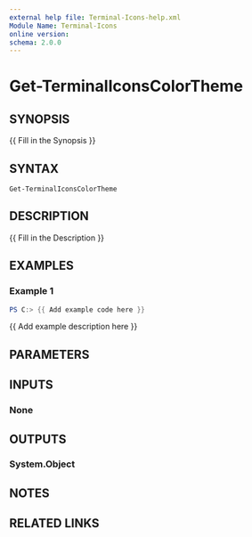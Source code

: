 ```yaml
---
external help file: Terminal-Icons-help.xml
Module Name: Terminal-Icons
online version:
schema: 2.0.0
---
```


# Get-TerminalIconsColorTheme

## SYNOPSIS
{{ Fill in the Synopsis }}

## SYNTAX

```
Get-TerminalIconsColorTheme
```

## DESCRIPTION
{{ Fill in the Description }}

## EXAMPLES

### Example 1
```powershell
PS C:> {{ Add example code here }}
```

{{ Add example description here }}

## PARAMETERS

## INPUTS

### None

## OUTPUTS

### System.Object
## NOTES

## RELATED LINKS
